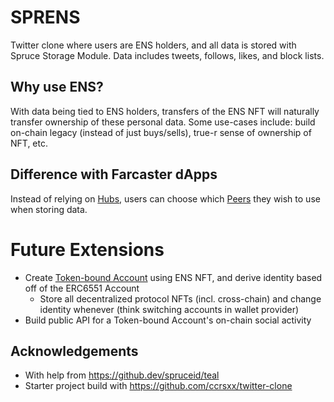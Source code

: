 # SPRENS

Twitter clone where users are ENS holders, and all data is stored with Spruce Storage Module. Data includes tweets, follows, likes, and block lists.

## Why use ENS?

With data being tied to ENS holders, transfers of the ENS NFT will naturally transfer ownership of these personal data. Some use-cases include: build on-chain legacy (instead of just buys/sells), true-r sense of ownership of NFT, etc.

## Difference with Farcaster dApps

Instead of relying on [Hubs](https://docs.farcaster.xyz/protocol/hubs.html), users can choose which [Peers](https://www.sprucekit.dev/kepler/kepler) they wish to use when storing data.

# Future Extensions

- Create [Token-bound Account](https://tokenbound.org/) using ENS NFT, and derive identity based off of the ERC6551 Account
  - Store all decentralized protocol NFTs (incl. cross-chain) and change identity whenever (think switching accounts in wallet provider)
- Build public API for a Token-bound Account's on-chain social activity

## Acknowledgements

- With help from https://github.dev/spruceid/teal
- Starter project build with https://github.com/ccrsxx/twitter-clone
